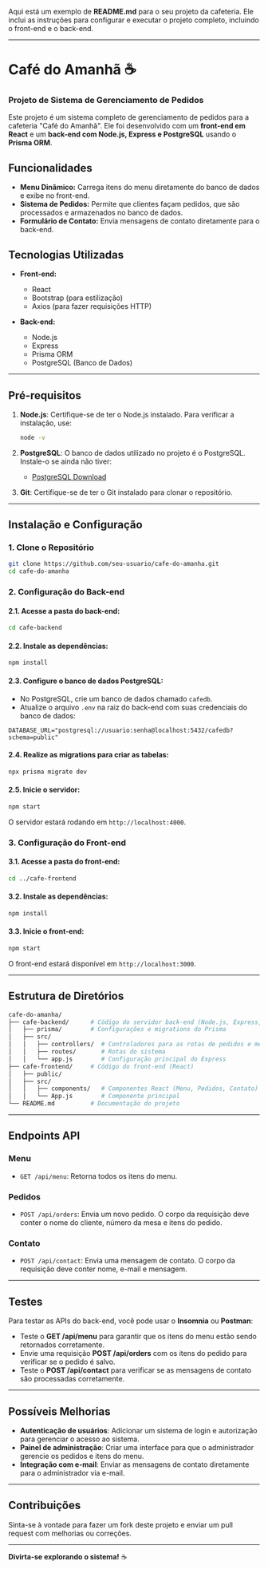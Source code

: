 Aqui está um exemplo de **README.md** para o seu projeto da cafeteria. Ele inclui as instruções para configurar e executar o projeto completo, incluindo o front-end e o back-end.

---

# Café do Amanhã ☕  
### Projeto de Sistema de Gerenciamento de Pedidos

Este projeto é um sistema completo de gerenciamento de pedidos para a cafeteria "Café do Amanhã". Ele foi desenvolvido com um **front-end em React** e um **back-end com Node.js, Express e PostgreSQL** usando o **Prisma ORM**.

## Funcionalidades
- **Menu Dinâmico:** Carrega itens do menu diretamente do banco de dados e exibe no front-end.
- **Sistema de Pedidos:** Permite que clientes façam pedidos, que são processados e armazenados no banco de dados.
- **Formulário de Contato:** Envia mensagens de contato diretamente para o back-end.
  
## Tecnologias Utilizadas
- **Front-end:**
  - React
  - Bootstrap (para estilização)
  - Axios (para fazer requisições HTTP)

- **Back-end:**
  - Node.js
  - Express
  - Prisma ORM
  - PostgreSQL (Banco de Dados)

---

## Pré-requisitos

1. **Node.js**: Certifique-se de ter o Node.js instalado. Para verificar a instalação, use:
   ```bash
   node -v
   ```

2. **PostgreSQL**: O banco de dados utilizado no projeto é o PostgreSQL. Instale-o se ainda não tiver:
   - [PostgreSQL Download](https://www.postgresql.org/download/)

3. **Git**: Certifique-se de ter o Git instalado para clonar o repositório.

---

## Instalação e Configuração

### 1. Clone o Repositório

```bash
git clone https://github.com/seu-usuario/cafe-do-amanha.git
cd cafe-do-amanha
```

### 2. Configuração do Back-end

#### 2.1. Acesse a pasta do back-end:

```bash
cd cafe-backend
```

#### 2.2. Instale as dependências:

```bash
npm install
```

#### 2.3. Configure o banco de dados PostgreSQL:
- No PostgreSQL, crie um banco de dados chamado `cafedb`.
- Atualize o arquivo `.env` na raiz do back-end com suas credenciais do banco de dados:

```
DATABASE_URL="postgresql://usuario:senha@localhost:5432/cafedb?schema=public"
```

#### 2.4. Realize as migrations para criar as tabelas:

```bash
npx prisma migrate dev
```

#### 2.5. Inicie o servidor:

```bash
npm start
```

O servidor estará rodando em `http://localhost:4000`.

### 3. Configuração do Front-end

#### 3.1. Acesse a pasta do front-end:

```bash
cd ../cafe-frontend
```

#### 3.2. Instale as dependências:

```bash
npm install
```

#### 3.3. Inicie o front-end:

```bash
npm start
```

O front-end estará disponível em `http://localhost:3000`.

---

## Estrutura de Diretórios

```bash
cafe-do-amanha/
├── cafe-backend/      # Código do servidor back-end (Node.js, Express, Prisma)
│   ├── prisma/        # Configurações e migrations do Prisma
│   ├── src/
│   │   ├── controllers/  # Controladores para as rotas de pedidos e menu
│   │   ├── routes/       # Rotas do sistema
│   │   └── app.js        # Configuração principal do Express
├── cafe-frontend/     # Código do front-end (React)
│   ├── public/
│   ├── src/
│   │   ├── components/   # Componentes React (Menu, Pedidos, Contato)
│   │   └── App.js        # Componente principal
└── README.md          # Documentação do projeto
```

---

## Endpoints API

### Menu

- `GET /api/menu`: Retorna todos os itens do menu.

### Pedidos

- `POST /api/orders`: Envia um novo pedido. O corpo da requisição deve conter o nome do cliente, número da mesa e itens do pedido.

### Contato

- `POST /api/contact`: Envia uma mensagem de contato. O corpo da requisição deve conter nome, e-mail e mensagem.

---

## Testes

Para testar as APIs do back-end, você pode usar o **Insomnia** ou **Postman**:

- Teste o **GET /api/menu** para garantir que os itens do menu estão sendo retornados corretamente.
- Envie uma requisição **POST /api/orders** com os itens do pedido para verificar se o pedido é salvo.
- Teste o **POST /api/contact** para verificar se as mensagens de contato são processadas corretamente.

---

## Possíveis Melhorias

- **Autenticação de usuários**: Adicionar um sistema de login e autorização para gerenciar o acesso ao sistema.
- **Painel de administração**: Criar uma interface para que o administrador gerencie os pedidos e itens do menu.
- **Integração com e-mail**: Enviar as mensagens de contato diretamente para o administrador via e-mail.

---

## Contribuições

Sinta-se à vontade para fazer um fork deste projeto e enviar um pull request com melhorias ou correções.

---

**Divirta-se explorando o sistema!** ☕